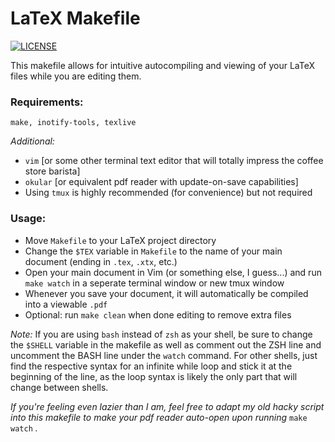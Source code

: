 # LaTeX Makefile

[![LICENSE](https://img.shields.io/badge/license-MIT-lightgrey.svg)](https://raw.githubusercontent.com/dennisfarmer/scripts/master/LICENSE)

This makefile allows for intuitive autocompiling and viewing of your LaTeX files while you are editing them.

### Requirements:
`make, inotify-tools, texlive`

_Additional:_

* `vim` [or some other terminal text editor that will totally impress the coffee store barista]
* `okular` [or equivalent pdf reader with update-on-save capabilities]
* Using `tmux` is highly recommended (for convenience) but not required

### Usage:

* Move `Makefile` to your LaTeX project directory
* Change the `$TEX` variable in `Makefile` to the name of your main document (ending in `.tex`, `.xtx`, etc.)
* Open your main document in Vim (or something else, I guess...) and run `make watch` in a seperate terminal window or new tmux window
* Whenever you save your document, it will automatically be compiled into a viewable `.pdf`
* Optional: run `make clean` when done editing to remove extra files

_Note:_ If you are using `bash` instead of `zsh` as your shell, be sure to change the `$SHELL` variable in the makefile as well as comment out the ZSH line and uncomment the BASH line under the `watch` command. For other shells, just find the respective syntax for an infinite while loop and stick it at the beginning of the line, as the loop syntax is likely the only part that will change between shells.

_If you're feeling even lazier than I am, feel free to adapt my old hacky script into this makefile to make your pdf reader auto-open upon running_ `make watch` _._


